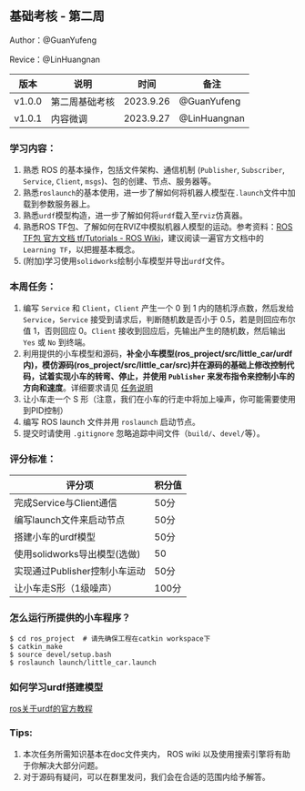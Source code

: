 ## 基础考核 - 第二周

Author：@GuanYufeng

Revice：@LinHuangnan

| 版本 | 说明 |时间|备注|
| ---- | ---- | ---- |----|
| v1.0.0 | 第二周基础考核 |2023.9.26| @GuanYufeng |
| v1.0.1 | 内容微调 | 2023.9.27 | @LinHuangnan |

### 学习内容：
1. 熟悉 ROS 的基本操作，包括文件架构、通信机制 (`Publisher`, `Subscriber`, `Service`, `Client`, `msgs`)、包的创建、节点、服务器等。
2. 熟悉`roslaunch`的基本使用，进一步了解如何将机器人模型在`.launch`文件中加载到参数服务器上。
3. 熟悉`urdf`模型构造，进一步了解如何将`urdf`载入至`rviz`仿真器。
4. 熟悉ROS TF包、了解如何在RVIZ中模拟机器人模型的运动。参考资料：[ROS TF包 官方文档 tf/Tutorials - ROS Wiki](http://wiki.ros.org/tf/Tutorials)，建议阅读一遍官方文档中的`Learning TF`，以把握基本概念。
5. (附加)学习使用`solidworks`绘制小车模型并导出`urdf`文件。

### 本周任务：

1. 编写 `Service` 和 `Client`，`Client` 产生一个 0 到 1 内的随机浮点数，然后发给 `Service`，`Service` 接受到请求后，判断随机数是否小于 0.5，若是则回应布尔值 1，否则回应 0。`Client` 接收到回应后，先输出产生的随机数，然后输出 `Yes` 或 `No` 到终端。
2. 利用提供的小车模型和源码，**补全小车模型(ros_project/src/little_car/urdf内)，模仿源码(ros_project/src/little_car/src)并在源码的基础上修改控制代码，试着实现小车的转弯、停止，并使用 `Publisher` 来发布指令来控制小车的方向和速度**。详细要求请见 [任务说明](./task2_description.md)
3. 让小车走一个 S 形（注意，我们在小车的行走中将加上噪声，你可能需要使用到PID控制）
4. 编写 ROS launch 文件并用 `roslaunch` 启动节点。
5. 提交时请使用 `.gitignore` 忽略追踪中间文件（`build/`、`devel/`等）。

### **评分标准**：

| 评分项                                         | 积分值 |
| ---------------------------------------------- | ------ |
| 完成Service与Client通信           | 50分  |
| 编写launch文件来启动节点      | 50分 |
| 搭建小车的urdf模型             | 50分 |
| 使用solidworks导出模型(选做)  |  50   |
| 实现通过Publisher控制小车运动 | 50分 |
| 让小车走S形（1级噪声）         | 100分 |

### **怎么运行所提供的小车程序？**

```shell
$ cd ros_project  # 请先确保工程在catkin workspace下
$ catkin_make  
$ source devel/setup.bash
$ roslaunch launch/little_car.launch
```
### **如何学习urdf搭建模型**

[ros关于urdf的官方教程](http://wiki.ros.org/cn/urdf)


### **Tips:**

1. 本次任务所需知识基本在doc文件夹内， ROS wiki 以及使用搜索引擎将有助于你解决大部分问题。
2. 对于源码有疑问，可以在群里发问，我们会在合适的范围内给予解答。
